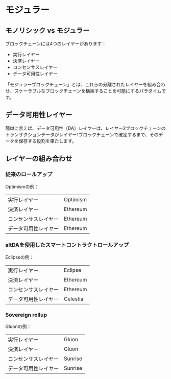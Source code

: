 # モジュラー

## モノリシック vs モジュラー

ブロックチェーンには4つのレイヤーがあります：

- 実行レイヤー
- 決済レイヤー
- コンセンサスレイヤー
- データ可用性レイヤー

「モジュラーブロックチェーン」とは、これらの分離されたレイヤーを組み合わせ、スケーラブルなブロックチェーンを構築することを可能にするパラダイムです。

## データ可用性レイヤー

簡単に言えば、データ可用性（DA）レイヤーは、レイヤー2ブロックチェーンのトランザクションデータがレイヤー1ブロックチェーンで確定するまで、そのデータを保存する役割を果たします。

## レイヤーの組み合わせ

### 従来のロールアップ

Optimismの例：

| | |
| --- | --- |
| 実行レイヤー | Optimism |
| 決済レイヤー | Ethereum |
| コンセンサスレイヤー | Ethereum |
| データ可用性レイヤー | Ethereum |

### altDAを使用したスマートコントラクトロールアップ

Eclipseの例：

| | |
| --- | --- |
| 実行レイヤー | Eclipse |
| 決済レイヤー | Ethereum |
| コンセンサスレイヤー | Ethereum |
| データ可用性レイヤー | Celestia |

### Sovereign rollup

Gluonの例：

| | |
| --- | --- |
| 実行レイヤー | Gluon |
| 決済レイヤー | Gluon |
| コンセンサスレイヤー | Sunrise |
| データ可用性レイヤー | Sunrise |